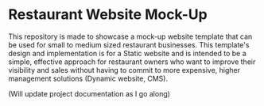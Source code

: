 # Restaurant Website Mock-Up

This repository is made to showcase a mock-up website template that can be used for small to medium sized restaurant businesses. This template's design and implementation is for a Static website and is intended to be a simple, effective approach for restaurant owners who want to improve their visibility and sales without having to commit to  more expensive, higher management solutions (Dynamic website, CMS).

(Will update project documentation as I go along)
